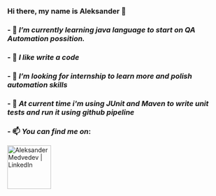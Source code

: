 ### Hi there, my name is Aleksander 👋



### - 🔭 _I’m currently learning java language to start on QA Automation possition._
### - 👯 _I like write a code_
### - 🤔 _I’m looking for internship to learn more and polish automation skills_
### - 💬 _At current time i'm using JUnit and Maven to write unit tests and run it using github pipeline_
### - 📫 _You can find me on_:
[<img align="left" alt="Aleksander Medvedev | LinkedIn" width="100px" src= https://github.com/AleksanderQA/AleksanderQA/assets/144763744/1a1efdaa-f855-4bff-80e1-7f5a8f8fb53f/>][linkedin]

































[Linkedin]: https://www.linkedin.com/in/aleksander-medvedev-a39715288/
